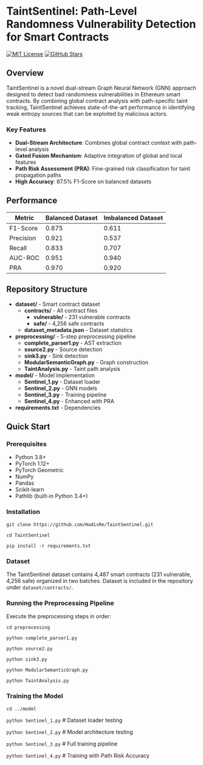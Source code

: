 # TaintSentinel: Path-Level Randomness Vulnerability Detection for Smart Contracts

[![MIT License](https://img.shields.io/badge/License-MIT-green.svg)](https://choosealicense.com/licenses/mit/)
[![GitHub Stars](https://img.shields.io/github/stars/HadisRe/TaintSentinel?style=social)](https://github.com/HadisRe/TaintSentinel/stargazers)


## Overview

TaintSentinel is a novel dual-stream Graph Neural Network (GNN) approach designed to detect bad randomness vulnerabilities in Ethereum smart contracts. By combining global contract analysis with path-specific taint tracking, TaintSentinel achieves state-of-the-art performance in identifying weak entropy sources that can be exploited by malicious actors.

### Key Features

- **Dual-Stream Architecture**: Combines global contract context with path-level analysis
- **Gated Fusion Mechanism**: Adaptive integration of global and local features  
- **Path Risk Assessment (PRA)**: Fine-grained risk classification for taint propagation paths
- **High Accuracy**: 87.5% F1-Score on balanced datasets

## Performance

| Metric | Balanced Dataset | Imbalanced Dataset |
|--------|-----------------|-------------------|
| F1-Score | 0.875 | 0.611 |
| Precision | 0.921 | 0.537 |
| Recall | 0.833 | 0.707 |
| AUC-ROC | 0.951 | 0.940 |
| PRA | 0.970 | 0.920 |

## Repository Structure

- **dataset/** - Smart contract dataset
  - **contracts/** - All contract files
    - **vulnerable/** - 231 vulnerable contracts
    - **safe/** - 4,256 safe contracts
  - **dataset_metadata.json** - Dataset statistics
- **preprocessing/** - 5-step preprocessing pipeline
  - **complete_parser1.py** - AST extraction
  - **source2.py** - Source detection
  - **sink3.py** - Sink detection
  - **ModularSemanticGraph.py** - Graph construction
  - **TaintAnalysis.py** - Taint path analysis
- **model/** - Model implementation
  - **Sentinel_1.py** - Dataset loader
  - **Sentinel_2.py** - GNN models
  - **Sentinel_3.py** - Training pipeline
  - **Sentinel_4.py** - Enhanced with PRA
- **requirements.txt** - Dependencies

## Quick Start

### Prerequisites

- Python 3.8+
- PyTorch 1.12+
- PyTorch Geometric
- NumPy
- Pandas
- Scikit-learn
- Pathlib (built-in Python 3.4+)


### Installation

`git clone https://github.com/HadisRe/TaintSentinel.git`

`cd TaintSentinel`

`pip install -r requirements.txt`

### Dataset

The TaintSentinel dataset contains 4,487 smart contracts (231 vulnerable, 4,256 safe) organized in two batches. Dataset is included in the repository under `dataset/contracts/`.

### Running the Preprocessing Pipeline

Execute the preprocessing steps in order:

`cd preprocessing`

`python complete_parser1.py`

`python source2.py`

`python sink3.py`

`python ModularSemanticGraph.py`

`python TaintAnalysis.py`

### Training the Model

`cd ../model`

`python Sentinel_1.py`  # Dataset loader testing

`python Sentinel_2.py`  # Model architecture testing

`python Sentinel_3.py`  # Full training pipeline

`python Sentinel_4.py`  # Training with Path Risk Accuracy
